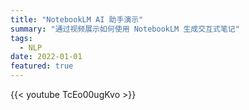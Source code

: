 ```yaml
---
title: "NotebookLM AI 助手演示"
summary: "通过视频展示如何使用 NotebookLM 生成交互式笔记"
tags:
  - NLP
date: 2022-01-01
featured: true
---
```




{{< youtube TcEo00ugKvo >}}




